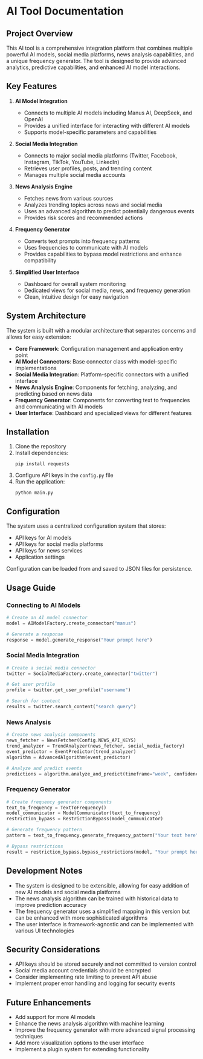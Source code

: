 # AI Tool Documentation

## Project Overview

This AI tool is a comprehensive integration platform that combines multiple powerful AI models, social media platforms, news analysis capabilities, and a unique frequency generator. The tool is designed to provide advanced analytics, predictive capabilities, and enhanced AI model interactions.

## Key Features

1. **AI Model Integration**
   - Connects to multiple AI models including Manus AI, DeepSeek, and OpenAI
   - Provides a unified interface for interacting with different AI models
   - Supports model-specific parameters and capabilities

2. **Social Media Integration**
   - Connects to major social media platforms (Twitter, Facebook, Instagram, TikTok, YouTube, LinkedIn)
   - Retrieves user profiles, posts, and trending content
   - Manages multiple social media accounts

3. **News Analysis Engine**
   - Fetches news from various sources
   - Analyzes trending topics across news and social media
   - Uses an advanced algorithm to predict potentially dangerous events
   - Provides risk scores and recommended actions

4. **Frequency Generator**
   - Converts text prompts into frequency patterns
   - Uses frequencies to communicate with AI models
   - Provides capabilities to bypass model restrictions and enhance compatibility

5. **Simplified User Interface**
   - Dashboard for overall system monitoring
   - Dedicated views for social media, news, and frequency generation
   - Clean, intuitive design for easy navigation

## System Architecture

The system is built with a modular architecture that separates concerns and allows for easy extension:

- **Core Framework**: Configuration management and application entry point
- **AI Model Connectors**: Base connector class with model-specific implementations
- **Social Media Integration**: Platform-specific connectors with a unified interface
- **News Analysis Engine**: Components for fetching, analyzing, and predicting based on news data
- **Frequency Generator**: Components for converting text to frequencies and communicating with AI models
- **User Interface**: Dashboard and specialized views for different features

## Installation

1. Clone the repository
2. Install dependencies:
   ```
   pip install requests
   ```
3. Configure API keys in the `config.py` file
4. Run the application:
   ```
   python main.py
   ```

## Configuration

The system uses a centralized configuration system that stores:
- API keys for AI models
- API keys for social media platforms
- API keys for news services
- Application settings

Configuration can be loaded from and saved to JSON files for persistence.

## Usage Guide

### Connecting to AI Models

```python
# Create an AI model connector
model = AIModelFactory.create_connector("manus")

# Generate a response
response = model.generate_response("Your prompt here")
```

### Social Media Integration

```python
# Create a social media connector
twitter = SocialMediaFactory.create_connector("twitter")

# Get user profile
profile = twitter.get_user_profile("username")

# Search for content
results = twitter.search_content("search query")
```

### News Analysis

```python
# Create news analysis components
news_fetcher = NewsFetcher(Config.NEWS_API_KEYS)
trend_analyzer = TrendAnalyzer(news_fetcher, social_media_factory)
event_predictor = EventPredictor(trend_analyzer)
algorithm = AdvancedAlgorithm(event_predictor)

# Analyze and predict events
predictions = algorithm.analyze_and_predict(timeframe="week", confidence_threshold=0.8)
```

### Frequency Generator

```python
# Create frequency generator components
text_to_frequency = TextToFrequency()
model_communicator = ModelCommunicator(text_to_frequency)
restriction_bypass = RestrictionBypass(model_communicator)

# Generate frequency pattern
pattern = text_to_frequency.generate_frequency_pattern("Your text here")

# Bypass restrictions
result = restriction_bypass.bypass_restrictions(model, "Your prompt here")
```

## Development Notes

- The system is designed to be extensible, allowing for easy addition of new AI models and social media platforms
- The news analysis algorithm can be trained with historical data to improve prediction accuracy
- The frequency generator uses a simplified mapping in this version but can be enhanced with more sophisticated algorithms
- The user interface is framework-agnostic and can be implemented with various UI technologies

## Security Considerations

- API keys should be stored securely and not committed to version control
- Social media account credentials should be encrypted
- Consider implementing rate limiting to prevent API abuse
- Implement proper error handling and logging for security events

## Future Enhancements

- Add support for more AI models
- Enhance the news analysis algorithm with machine learning
- Improve the frequency generator with more advanced signal processing techniques
- Add more visualization options to the user interface
- Implement a plugin system for extending functionality
